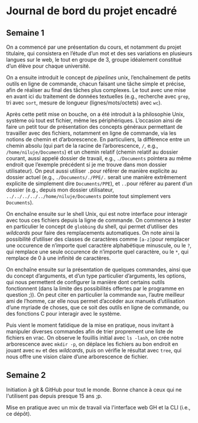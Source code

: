 # Journal de bord du projet encadré
## Semaine 1

On a commencé par une présentation du cours, et notamment du projet titulaire, qui consistera en l’étude d’un mot et des ses variations en plusieurs langues sur le web, le tout en groupe de 3, groupe idéalement constitué d’un élève pour chaque université.

On a ensuite introduit le concept de *pipelines* unix, l’enchaînement de petits outils en ligne de commande, chacun faisant une tâche simple et précise, afin de réaliser au final des tâches plus complexes. Le tout avec une mise en avant ici du traitement de données textuelles (e.g., recherche avec `grep`, tri avec `sort`, mesure de longueur (lignes/mots/octets) avec `wc`). 

Après cette petit mise on bouche, on a été introduit à la philosophie Unix, système où tout est fichier, même les périphériques. L’occasion ainsi de faire un petit tour de présentation des concepts généraux permettant de travailler avec des fichiers, notamment en ligne de commande, via les notions de chemin et d’arborescence. En particuliers, la différence entre un chemin absolu (qui part de la racine de l’arborescence, `/`, e.g., `/home/niluje/Documents`) et un chemin relatif (chemin relatif au dossier courant, aussi appelé dossier de travail, e.g., `./Documents` pointera au même endroit que l’exemple précédent si je me trouve dans mon dossier utilisateur). On peut aussi utiliser `.`pour référer de manière explicite au dossier actuel (e.g., `./Documents/./PPE/.` serait une manière extrêmement explicite de simplement dire `Documents/PPE`), et `..`pour référer au parent d’un dossier (e.g., depuis mon dossier utilisateur, `../../../../../home/niluje/Documents` pointe tout simplement vers `Documents`).

On enchaîne ensuite sur le shell Unix, qui est notre interface pour interagir avec tous ces fichiers depuis la ligne de commande. On commence à tester en particulier le concept de `globbing` du shell, qui permet d’utiliser des *wildcards* pour faire des remplacements automatiques. On note ainsi la possibilité d’utiliser des classes de caractères comme `[a-z]`pour remplacer une occurence de n’importe quel caractère alphabétique minuscule, ou le `?`, qui remplace une seule occurence de n’importe quel caractère, ou le `*`, qui remplace de 0 à une infinité de caractères.

On enchaîne ensuite sur la présentation de quelques commandes, ainsi que du concept d’arguments, et d’un type particulier d’arguments, les options, qui nous permettent de configurer la manière dont certains outils fonctionnent (dans la limite des possibilités offertes par le programme en question ;)).
On peut citer en particulier la commande `man`, l’autre meilleur ami de l’homme, car elle nous permet d’accéder aux manuels d’utilisation d’une myriade de choses, que ce soit des outils en ligne de commande, ou des fonctions C pour interagir avec le système.

Puis vient le moment fatidique de la mise en pratique, nous invitant à manipuler diverses commandes afin de trier proprement une liste de fichiers en vrac. On observe le fouillis initial avec `ls -lash`, on crée notre arborescence avec `mkdir -p`, on déplace les fichiers au bon endroit en jouant avec `mv` et des *wildcards*, puis on vérifie le résultat avec `tree`, qui nous offre une vision claire d’une arborescence de fichier.

## Semaine 2

Initiation à git & GitHub pour tout le monde. Bonne chance à ceux qui ne l'utilisent pas depuis presque 15 ans ;p.

Mise en pratique avec un mix de travail via l'interface web GH et la CLI (i.e., ce dépôt).
